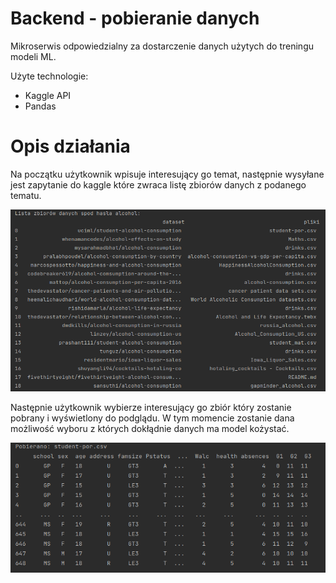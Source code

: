 # Backend - pobieranie danych

Mikroserwis odpowiedzialny za dostarczenie danych użytych do treningu modeli ML.

Użyte technologie:
 - Kaggle API 
 - Pandas

# Opis działania
Na początku użytkownik wpisuje interesujący go temat, następnie wysyłane jest zapytanie do kaggle
które zwraca listę zbiorów danych z podanego tematu.

![dataset](./images/dataset_list.png)

Następnie użytkownik wybierze interesujący go zbiór który 
zostanie pobrany i wyświetlony do podglądu. W tym momencie zostanie dana 
możliwość wyboru z których dokłądnie danych ma model kożystać.

![dataset](./images/dataset_view.png)
